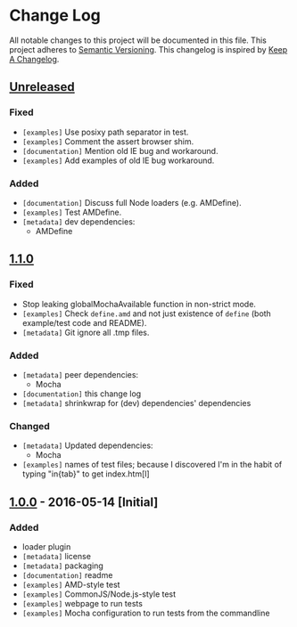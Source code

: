 # Change Log
All notable changes to this project will be documented in this file.
This project adheres to [Semantic Versioning](http://semver.org/).
This changelog is inspired by [Keep A Changelog](http://keepachangelog.com/).

## [Unreleased][]
### Fixed
- `[examples]` Use posixy path separator in test.
- `[examples]` Comment the assert browser shim.
- `[documentation]` Mention old IE bug and workaround.
- `[examples]` Add examples of old IE bug workaround.

### Added
- `[documentation]` Discuss full Node loaders (e.g. AMDefine).
- `[examples]` Test AMDefine.
- `[metadata]` dev dependencies:
  - AMDefine

## [1.1.0][]
### Fixed
- Stop leaking globalMochaAvailable function in non-strict mode.
- `[examples]` Check `define.amd` and not just existence of `define` (both example/test code and README).
- `[metadata]` Git ignore all .tmp files.

### Added
- `[metadata]` peer dependencies:
  - Mocha
- `[documentation]` this change log
- `[metadata]` shrinkwrap for (dev) dependencies' dependencies

### Changed
- `[metadata]` Updated dependencies:
  - Mocha
- `[examples]` names of test files; because I discovered I'm in the habit of typing "in{tab}" to get index.htm[l]

## [1.0.0][] - 2016-05-14 [Initial]
### Added
- loader plugin
- `[metadata]` license
- `[metadata]` packaging
- `[documentation]` readme
- `[examples]` AMD-style test
- `[examples]` CommonJS/Node.js-style test
- `[examples]` webpage to run tests
- `[examples]` Mocha configuration to run tests from the commandline

[Unreleased]: https://github.com/scottfreecode/mocha-exports-amd/compare/v1.1.0...HEAD
[1.1.0]: https://github.com/scottfreecode/mocha-exports-amd/compare/v1.0.0...v1.1.0
[1.0.0]: https://github.com/scottfreecode/mocha-exports-amd/tree/v1.0.0
